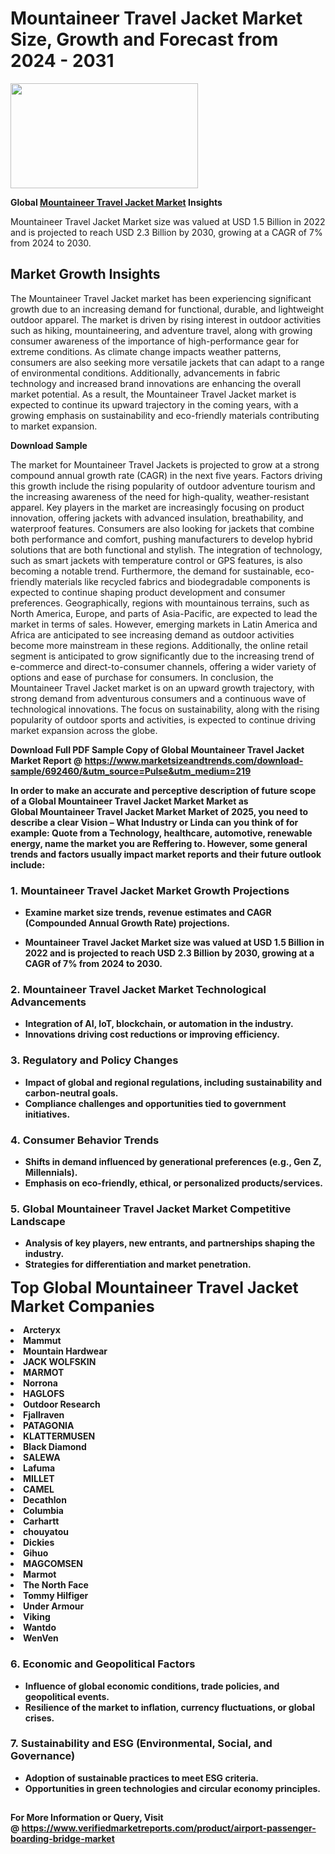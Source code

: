 <H1>Mountaineer Travel Jacket Market Size, Growth and Forecast from 2024 - 2031</H1><img class="aligncenter size-medium wp-image-584254" src="https://thirdeyenews.in/wp-content/uploads/2024/09/Global-Market-Research-300x168.jpeg" alt="" width="300" height="168" /><p><strong>Global&nbsp;<a href="https://www.marketsizeandtrends.com/download-sample/692460/&amp;utm_source=Pulse&amp;utm_medium=219">Mountaineer Travel Jacket Market</a> Insights</strong></p><p>Mountaineer Travel Jacket Market size was valued at USD 1.5 Billion in 2022 and is projected to reach USD 2.3 Billion by 2030, growing at a CAGR of 7% from 2024 to 2030.</p><p><h2>Market Growth Insights</h2> <p>The Mountaineer Travel Jacket market has been experiencing significant growth due to an increasing demand for functional, durable, and lightweight outdoor apparel. The market is driven by rising interest in outdoor activities such as hiking, mountaineering, and adventure travel, along with growing consumer awareness of the importance of high-performance gear for extreme conditions. As climate change impacts weather patterns, consumers are also seeking more versatile jackets that can adapt to a range of environmental conditions. Additionally, advancements in fabric technology and increased brand innovations are enhancing the overall market potential. As a result, the Mountaineer Travel Jacket market is expected to continue its upward trajectory in the coming years, with a growing emphasis on sustainability and eco-friendly materials contributing to market expansion.</p> <p><strong>Download Sample</strong></p> <p>The market for Mountaineer Travel Jackets is projected to grow at a strong compound annual growth rate (CAGR) in the next five years. Factors driving this growth include the rising popularity of outdoor adventure tourism and the increasing awareness of the need for high-quality, weather-resistant apparel. Key players in the market are increasingly focusing on product innovation, offering jackets with advanced insulation, breathability, and waterproof features. Consumers are also looking for jackets that combine both performance and comfort, pushing manufacturers to develop hybrid solutions that are both functional and stylish. The integration of technology, such as smart jackets with temperature control or GPS features, is also becoming a notable trend. Furthermore, the demand for sustainable, eco-friendly materials like recycled fabrics and biodegradable components is expected to continue shaping product development and consumer preferences. Geographically, regions with mountainous terrains, such as North America, Europe, and parts of Asia-Pacific, are expected to lead the market in terms of sales. However, emerging markets in Latin America and Africa are anticipated to see increasing demand as outdoor activities become more mainstream in these regions. Additionally, the online retail segment is anticipated to grow significantly due to the increasing trend of e-commerce and direct-to-consumer channels, offering a wider variety of options and ease of purchase for consumers. In conclusion, the Mountaineer Travel Jacket market is on an upward growth trajectory, with strong demand from adventurous consumers and a continuous wave of technological innovations. The focus on sustainability, along with the rising popularity of outdoor sports and activities, is expected to continue driving market expansion across the globe.</p> <p><strong></p><p><span class=""><strong>Download Full PDF Sample Copy of Global Mountaineer Travel Jacket Market Report</strong> @ <a href="https://www.marketsizeandtrends.com/download-sample/692460/&amp;utm_source=Pulse&amp;utm_medium=219" target="_blank">https://www.marketsizeandtrends.com/download-sample/692460/&amp;utm_source=Pulse&amp;utm_medium=219</a></span></p><p>In order to make an accurate and perceptive description of future scope of a Global&nbsp;Mountaineer Travel Jacket Market Market as Global&nbsp;Mountaineer Travel Jacket Market Market of 2025, you need to describe a clear Vision &ndash; What Industry or Linda can you think of for example: Quote from a Technology, healthcare, automotive, renewable energy, name the market you are Reffering to. However, some general trends and factors usually impact market reports and their future outlook include:</p><h3>1.&nbsp;<strong>Mountaineer Travel Jacket Market Growth Projections</strong></h3><ul><li>Examine market size trends, revenue estimates and CAGR (Compounded Annual Growth Rate) projections.</li><li><p>Mountaineer Travel Jacket Market size was valued at USD 1.5 Billion in 2022 and is projected to reach USD 2.3 Billion by 2030, growing at a CAGR of 7% from 2024 to 2030.</p></li></ul><h3>2.&nbsp;<strong>Mountaineer Travel Jacket Market Technological Advancements</strong></h3><ul><li>Integration of AI, IoT, blockchain, or automation in the industry.</li><li>Innovations driving cost reductions or improving efficiency.</li></ul><h3>3.&nbsp;<strong>Regulatory and Policy Changes</strong></h3><ul><li>Impact of global and regional regulations, including sustainability and carbon-neutral goals.</li><li>Compliance challenges and opportunities tied to government initiatives.</li></ul><h3>4.&nbsp;<strong>Consumer Behavior Trends</strong></h3><ul><li>Shifts in demand influenced by generational preferences (e.g., Gen Z, Millennials).</li><li>Emphasis on eco-friendly, ethical, or personalized products/services.</li></ul><h3>5.&nbsp;<strong>Global Mountaineer Travel Jacket Market Competitive Landscape</strong></h3><ul><li>Analysis of key players, new entrants, and partnerships shaping the industry.</li><li>Strategies for differentiation and market penetration.</li></ul><p data-pm-slice="1 1 []"><span style="color: inherit; font-family: inherit; font-size: 25px;">Top Global Mountaineer Travel Jacket Market Companies</span></p><div class="" data-test-id=""><p><li>Arcteryx</li><li> Mammut</li><li> Mountain Hardwear</li><li> JACK WOLFSKIN</li><li> MARMOT</li><li> Norrona</li><li> HAGLOFS</li><li> Outdoor Research</li><li> Fjallraven</li><li> PATAGONIA</li><li> KLATTERMUSEN</li><li> Black Diamond</li><li> SALEWA</li><li> Lafuma</li><li> MILLET</li><li> CAMEL</li><li> Decathlon</li><li> Columbia</li><li> Carhartt</li><li> chouyatou</li><li> Dickies</li><li> Gihuo</li><li> MAGCOMSEN</li><li> Marmot</li><li> The North Face</li><li> Tommy Hilfiger</li><li> Under Armour</li><li> Viking</li><li> Wantdo</li><li> WenVen</li></p></div><h3>6.&nbsp;<strong>Economic and Geopolitical Factors</strong></h3><ul><li>Influence of global economic conditions, trade policies, and geopolitical events.</li><li>Resilience of the market to inflation, currency fluctuations, or global crises.</li></ul><h3>7.&nbsp;<strong>Sustainability and ESG (Environmental, Social, and Governance)</strong></h3><ul><li>Adoption of sustainable practices to meet ESG criteria.</li><li>Opportunities in green technologies and circular economy principles.</li></ul><h2><strong style="font-size: 14px;">For More Information or Query, Visit @&nbsp;</strong><a style="background-color: #ffffff; font-size: 14px;" href="https://www.marketsizeandtrends.com/report/mountaineer-travel-jacket-market/" target="_blank">https://www.verifiedmarketreports.com/product/airport-passenger-boarding-bridge-market</a></h2>
